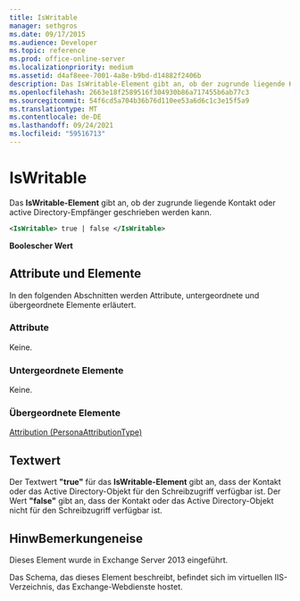 ```yaml
---
title: IsWritable
manager: sethgros
ms.date: 09/17/2015
ms.audience: Developer
ms.topic: reference
ms.prod: office-online-server
ms.localizationpriority: medium
ms.assetid: d4af8eee-7001-4a8e-b9bd-d14882f2406b
description: Das IsWritable-Element gibt an, ob der zugrunde liegende Kontakt oder active Directory-Empfänger geschrieben werden kann.
ms.openlocfilehash: 2663e18f2589516f304930b86a717455b6ab77c3
ms.sourcegitcommit: 54f6cd5a704b36b76d110ee53a6d6c1c3e15f5a9
ms.translationtype: MT
ms.contentlocale: de-DE
ms.lasthandoff: 09/24/2021
ms.locfileid: "59516713"
---
```

# <a name="iswritable"></a>IsWritable

Das **IsWritable-Element** gibt an, ob der zugrunde liegende Kontakt oder active Directory-Empfänger geschrieben werden kann. 
  
```XML
<IsWritable> true | false </IsWritable>
```

 **Boolescher Wert**
## <a name="attributes-and-elements"></a>Attribute und Elemente

In den folgenden Abschnitten werden Attribute, untergeordnete und übergeordnete Elemente erläutert.
  
### <a name="attributes"></a>Attribute

Keine.
  
### <a name="child-elements"></a>Untergeordnete Elemente

Keine.
  
### <a name="parent-elements"></a>Übergeordnete Elemente

[Attribution (PersonaAttributionType)](attribution-personaattributiontype.md)
  
## <a name="text-value"></a>Textwert

Der Textwert **"true"** für das **IsWritable-Element** gibt an, dass der Kontakt oder das Active Directory-Objekt für den Schreibzugriff verfügbar ist. Der Wert **"false"** gibt an, dass der Kontakt oder das Active Directory-Objekt nicht für den Schreibzugriff verfügbar ist. 
  
## <a name="remarks"></a>HinwBemerkungeneise

Dieses Element wurde in Exchange Server 2013 eingeführt.
  
Das Schema, das dieses Element beschreibt, befindet sich im virtuellen IIS-Verzeichnis, das Exchange-Webdienste hostet.
  

